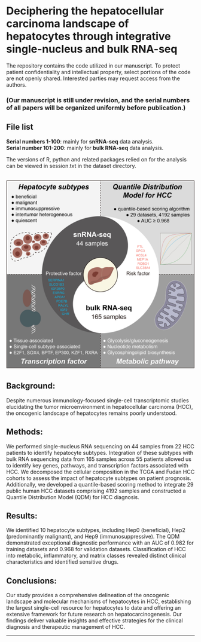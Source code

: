 # Deciphering the hepatocellular carcinoma landscape of hepatocytes through integrative single-nucleus and bulk RNA-seq
The repository contains the code utilized in our manuscript. To protect patient confidentiality and intellectual property, select portions of the code are not openly shared. Interested parties may request access from the authors.

### (Our manuscript is still under revision, and the serial numbers of all papers will be organized uniformly before publication.)
## File list
**Serial numbers 1-100**: mainly for **snRNA-seq** data analysis.   
**Serial number 101-200**: mainly for **bulk RNA-seq** data analysis.

The versions of R, python and related packages relied on for the analysis can be viewed in session.txt in the dataset directory.
  

![Graphical Abstract](https://github.com/suhuanhou/2024_HCC/blob/main/Article/HCC_Fig.0.jpg)
---
## Background:
Despite numerous immunology-focused single-cell transcriptomic studies elucidating the tumor microenvironment in hepatocellular carcinoma (HCC), the oncogenic landscape of hepatocytes remains poorly understood.

## Methods:
We performed single-nucleus RNA sequencing on 44 samples from 22 HCC patients to identify hepatocyte subtypes. Integration of these subtypes with bulk RNA sequencing data from 165 samples across 55 patients allowed us to identify key genes, pathways, and transcription factors associated with HCC. We decomposed the cellular composition in the TCGA and Fudan HCC cohorts to assess the impact of hepatocyte subtypes on patient prognosis. Additionally, we developed a quantile-based scoring method to integrate 29 public human HCC datasets comprising 4192 samples and constructed a Quantile Distribution Model (QDM) for HCC diagnosis.

## Results:
We identified 10 hepatocyte subtypes, including Hep0 (beneficial), Hep2 (predominantly malignant), and Hep9 (immunosuppressive). The QDM demonstrated exceptional diagnostic performance with an AUC of 0.982 for training datasets and 0.968 for validation datasets. Classification of HCC into metabolic, inflammatory, and matrix classes revealed distinct clinical characteristics and identified sensitive drugs.

## Conclusions:
Our study provides a comprehensive delineation of the oncogenic landscape and molecular mechanisms of hepatocytes in HCC, establishing the largest single-cell resource for hepatocytes to date and offering an extensive framework for future research on hepatocarcinogenesis. Our findings deliver valuable insights and effective strategies for the clinical diagnosis and therapeutic management of HCC.

---
## 

